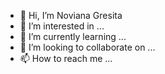 - 👋 Hi, I’m Noviana Gresita
- 👀 I’m interested in ...
- 🌱 I’m currently learning ...
- 💞️ I’m looking to collaborate on ...
- 📫 How to reach me ...

<!---
smilevrywhre/smilevrywhre is a ✨ special ✨ repository because its `README.md` (this file) appears on your GitHub profile.
You can click the Preview link to take a look at your changes.
--->
